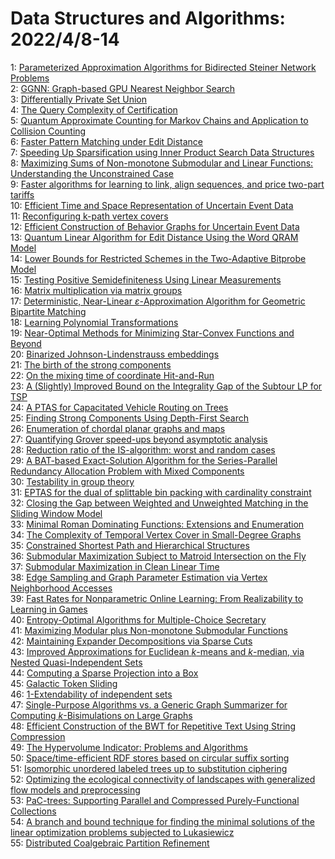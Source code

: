 # Data Structures and Algorithms: 2022/4/8-14  
1: [Parameterized Approximation Algorithms for Bidirected Steiner Network  Problems](https://doi.org/10.48550/arXiv.1707.06499)  
2: [GGNN: Graph-based GPU Nearest Neighbor Search](https://doi.org/10.48550/arXiv.1912.01059)  
3: [Differentially Private Set Union](https://doi.org/10.48550/arXiv.2002.09745)  
4: [The Query Complexity of Certification](https://doi.org/10.48550/arXiv.2201.07736)  
5: [Quantum Approximate Counting for Markov Chains and Application to  Collision Counting](https://doi.org/10.48550/arXiv.2204.02552)  
6: [Faster Pattern Matching under Edit Distance](https://doi.org/10.48550/arXiv.2204.03087)  
7: [Speeding Up Sparsification using Inner Product Search Data Structures](https://doi.org/10.48550/arXiv.2204.03209)  
8: [Maximizing Sums of Non-monotone Submodular and Linear Functions:  Understanding the Unconstrained Case](https://doi.org/10.48550/arXiv.2204.03412)  
9: [Faster algorithms for learning to link, align sequences, and price  two-part tariffs](https://doi.org/10.48550/arXiv.2204.03569)  
10: [Efficient Time and Space Representation of Uncertain Event Data](https://doi.org/10.48550/arXiv.2010.00334)  
11: [Reconfiguring k-path vertex covers](https://doi.org/10.48550/arXiv.1911.03026)  
12: [Efficient Construction of Behavior Graphs for Uncertain Event Data](https://doi.org/10.48550/arXiv.2002.08225)  
13: [Quantum Linear Algorithm for Edit Distance Using the Word QRAM Model](https://doi.org/10.48550/arXiv.2112.13005)  
14: [Lower Bounds for Restricted Schemes in the Two-Adaptive Bitprobe Model](https://doi.org/10.48550/arXiv.2204.03266)  
15: [Testing Positive Semidefiniteness Using Linear Measurements](https://doi.org/10.48550/arXiv.2204.03782)  
16: [Matrix multiplication via matrix groups](https://doi.org/10.48550/arXiv.2204.03826)  
17: [Deterministic, Near-Linear $\varepsilon$-Approximation Algorithm for  Geometric Bipartite Matching](https://doi.org/10.48550/arXiv.2204.03875)  
18: [Learning Polynomial Transformations](https://doi.org/10.48550/arXiv.2204.04209)  
19: [Near-Optimal Methods for Minimizing Star-Convex Functions and Beyond](https://doi.org/10.48550/arXiv.1906.11985)  
20: [Binarized Johnson-Lindenstrauss embeddings](https://doi.org/10.48550/arXiv.2009.08320)  
21: [The birth of the strong components](https://doi.org/10.48550/arXiv.2009.12127)  
22: [On the mixing time of coordinate Hit-and-Run](https://doi.org/10.48550/arXiv.2009.14004)  
23: [A (Slightly) Improved Bound on the Integrality Gap of the Subtour LP for  TSP](https://doi.org/10.48550/arXiv.2105.10043)  
24: [A PTAS for Capacitated Vehicle Routing on Trees](https://doi.org/10.48550/arXiv.2111.03735)  
25: [Finding Strong Components Using Depth-First Search](https://doi.org/10.48550/arXiv.2201.07197)  
26: [Enumeration of chordal planar graphs and maps](https://doi.org/10.48550/arXiv.2202.13340)  
27: [Quantifying Grover speed-ups beyond asymptotic analysis](https://doi.org/10.48550/arXiv.2203.04975)  
28: [Reduction ratio of the IS-algorithm: worst and random cases](https://doi.org/10.48550/arXiv.2204.04422)  
29: [A BAT-based Exact-Solution Algorithm for the Series-Parallel Redundancy  Allocation Problem with Mixed Components](https://doi.org/10.48550/arXiv.2204.04472)  
30: [Testability in group theory](https://doi.org/10.48550/arXiv.2204.04539)  
31: [EPTAS for the dual of splittable bin packing with cardinality constraint](https://doi.org/10.48550/arXiv.2204.04685)  
32: [Closing the Gap between Weighted and Unweighted Matching in the Sliding  Window Model](https://doi.org/10.48550/arXiv.2204.04717)  
33: [Minimal Roman Dominating Functions: Extensions and Enumeration](https://doi.org/10.48550/arXiv.2204.04765)  
34: [The Complexity of Temporal Vertex Cover in Small-Degree Graphs](https://doi.org/10.48550/arXiv.2204.04832)  
35: [Constrained Shortest Path and Hierarchical Structures](https://doi.org/10.48550/arXiv.2204.04960)  
36: [Submodular Maximization Subject to Matroid Intersection on the Fly](https://doi.org/10.48550/arXiv.2204.05154)  
37: [Submodular Maximization in Clean Linear Time](https://doi.org/10.48550/arXiv.2006.09327)  
38: [Edge Sampling and Graph Parameter Estimation via Vertex Neighborhood  Accesses](https://doi.org/10.48550/arXiv.2107.03821)  
39: [Fast Rates for Nonparametric Online Learning: From Realizability to  Learning in Games](https://doi.org/10.48550/arXiv.2111.08911)  
40: [Entropy-Optimal Algorithms for Multiple-Choice Secretary](https://doi.org/10.48550/arXiv.2111.13203)  
41: [Maximizing Modular plus Non-monotone Submodular Functions](https://doi.org/10.48550/arXiv.2203.07711)  
42: [Maintaining Expander Decompositions via Sparse Cuts](https://doi.org/10.48550/arXiv.2204.02519)  
43: [Improved Approximations for Euclidean $k$-means and $k$-median, via  Nested Quasi-Independent Sets](https://doi.org/10.48550/arXiv.2204.04828)  
44: [Computing a Sparse Projection into a Box](https://doi.org/10.48550/arXiv.2204.05429)  
45: [Galactic Token Sliding](https://doi.org/10.48550/arXiv.2204.05549)  
46: [1-Extendability of independent sets](https://doi.org/10.48550/arXiv.2204.05809)  
47: [Single-Purpose Algorithms vs. a Generic Graph Summarizer for Computing  $k$-Bisimulations on Large Graphs](https://doi.org/10.48550/arXiv.2204.05821)  
48: [Efficient Construction of the BWT for Repetitive Text Using String  Compression](https://doi.org/10.48550/arXiv.2204.05969)  
49: [The Hypervolume Indicator: Problems and Algorithms](https://doi.org/10.48550/arXiv.2005.00515)  
50: [Space/time-efficient RDF stores based on circular suffix sorting](https://doi.org/10.48550/arXiv.2009.10045)  
51: [Isomorphic unordered labeled trees up to substitution ciphering](https://doi.org/10.48550/arXiv.2105.05685)  
52: [Optimizing the ecological connectivity of landscapes with generalized  flow models and preprocessing](https://doi.org/10.48550/arXiv.2109.06622)  
53: [PaC-trees: Supporting Parallel and Compressed Purely-Functional  Collections](https://doi.org/10.48550/arXiv.2204.06077)  
54: [A branch and bound technique for finding the minimal solutions of the  linear optimization problems subjected to Lukasiewicz](https://doi.org/10.48550/arXiv.2204.06181)  
55: [Distributed Coalgebraic Partition Refinement](https://doi.org/10.48550/arXiv.2204.06248)  